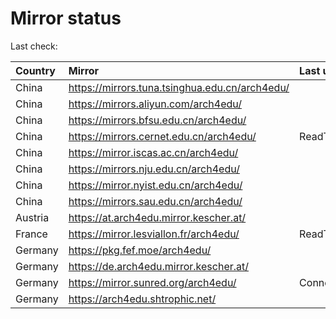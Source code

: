 <script src="./time.js"></script>
# Mirror status
Last check: <script type="text/javascript">localize(1748841973.8975074);</script>

|Country|Mirror|Last update|
|:------|:-----|:----------|
|China|https://mirrors.tuna.tsinghua.edu.cn/arch4edu/|<script type="text/javascript">localize(1748803480);</script>|
|China|https://mirrors.aliyun.com/arch4edu/|<script type="text/javascript">localize(1748760430);</script>|
|China|https://mirrors.bfsu.edu.cn/arch4edu/|<script type="text/javascript">localize(1748803480);</script>|
|China|https://mirrors.cernet.edu.cn/arch4edu/|ReadTimeout|
|China|https://mirror.iscas.ac.cn/arch4edu/|<script type="text/javascript">localize(1748803480);</script>|
|China|https://mirrors.nju.edu.cn/arch4edu/|<script type="text/javascript">localize(1748760430);</script>|
|China|https://mirror.nyist.edu.cn/arch4edu/|<script type="text/javascript">localize(1748803480);</script>|
|China|https://mirrors.sau.edu.cn/arch4edu/|<script type="text/javascript">localize(1731653531);</script>|
|Austria|https://at.arch4edu.mirror.kescher.at/|<script type="text/javascript">localize(1748803480);</script>|
|France|https://mirror.lesviallon.fr/arch4edu/|ReadTimeout|
|Germany|https://pkg.fef.moe/arch4edu/|<script type="text/javascript">localize(1748803480);</script>|
|Germany|https://de.arch4edu.mirror.kescher.at/|<script type="text/javascript">localize(1748803480);</script>|
|Germany|https://mirror.sunred.org/arch4edu/|ConnectionError|
|Germany|https://arch4edu.shtrophic.net/|<script type="text/javascript">localize(1748803480);</script>|

<script src="./tablefilter/tablefilter.js"></script>
<script src="./table.js"></script>